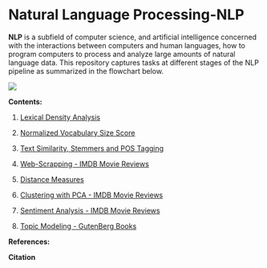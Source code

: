 # Natural Language Processing-NLP

**NLP** is a subfield of computer science, and artificial intelligence concerned with the interactions between computers and human languages, how to program computers to process and analyze large amounts of natural language data. This repository captures tasks at different stages of the NLP pipeline as summarized in the flowchart below.


![](https://github.com/kevimwe/NaturalLanguageProcessing-NLP/blob/master/NLP_Pipeline.JPG)

**Contents:**

1. [Lexical Density Analysis](https://github.com/kevimwe/NaturalLanguageProcessing-NLP/tree/master/LexicalDensityAnalysis)

2. [Normalized Vocabulary Size Score](https://github.com/kevimwe/NaturalLanguageProcessing-NLP/tree/master/NormalizedVocabularySizeScore)

3. [Text Similarity, Stemmers and POS Tagging](https://github.com/kevimwe/NaturalLanguageProcessing-NLP/tree/master/TextSimilarityStemmersAndPOSTagger)

4. [Web-Scrapping - IMDB Movie Reviews](https://github.com/kevimwe/NaturalLanguageProcessing-NLP/tree/master/WebScrappingIMDBMovieReviews)

5. [Distance Measures](https://github.com/kevimwe/NaturalLanguageProcessing-NLP/tree/master/DocumentSimilarity)

6. [Clustering with PCA - IMDB Movie Reviews](https://github.com/kevimwe/NaturalLanguageProcessing-NLP/tree/master/ClusteringIMDBMovieReviews)

7. [Sentiment Analysis - IMDB Movie Reviews](https://github.com/kevimwe/NaturalLanguageProcessing-NLP/tree/master/SentimentAnalysis)

8. [Topic Modeling - GutenBerg Books](https://github.com/kevimwe/NaturalLanguageProcessing-NLP/tree/master/TopicModeling)


**References:**

**Citation**
